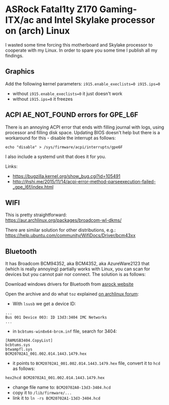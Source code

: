 # ASRock Fatal1ty Z170 Gaming-ITX/ac and Intel Skylake processor on (arch) Linux

I wasted some time forcing this motherboard and Skylake processor to cooperate with my Linux. In order to spare you some time I publish all my findings.

## Graphics

Add the following kernel parameters:
`i915.enable_execlists=0 i915.ips=0`

- without `i915.enable_execlists=0` it just doesn't work
- without `i915.ips=0` it freezes

## ACPI AE_NOT_FOUND errors for GPE_L6F

There is an annoying ACPI error that ends with filling journal with logs, using processor and filling disk space. Updating BIOS doesn't help but there is a workaround for this - disable the interrupt as follows:

`echo "disable" > /sys/firmware/acpi/interrupts/gpe6F`

I also include a systemd unit that does it for you.

Links:
- https://bugzilla.kernel.org/show_bug.cgi?id=105491
- http://jhshi.me/2015/11/14/acpi-error-method-parseexecution-failed-_gpe_l6f/index.html

## WIFI

This is pretty straightforward:
https://aur.archlinux.org/packages/broadcom-wl-dkms/

There are similar solution for other distributions, e.g.:
https://help.ubuntu.com/community/WifiDocs/Driver/bcm43xx

## Bluetooth

It has Broadcom BCM94352, aka BCM4352, aka AzureWare2123 that (which is really annoying) partially works with Linux, you can scan for devices but you cannot pair nor connect. The solution is as follows:

Download windows drivers for Bluetooth from [asrock website](http://www.asrock.com/mb/Intel/Fatal1ty%20Z170%20Gaming-ITXac/?cat=Download&os=All)

Open the archive and do what `toz` explained [on archlinux forum](https://bbs.archlinux.org/viewtopic.php?id=197469):

- With `lsusb` we get a device ID:

```
...
Bus 001 Device 003: ID 13d3:3404 IMC Networks
...
```

- in `bcbtums-win8x64-brcm.inf` file, search for 3404:

```
[RAMUSB3404.CopyList]
bcbtums.sys
btwampfl.sys
BCM20702A1_001.002.014.1443.1479.hex
```

- it points to `BCM20702A1_001.002.014.1443.1479.hex` file, convert it to `hcd` as follows:

`hex2hcd BCM20702A1_001.002.014.1443.1479.hex`

- change file name to: `BCM20702A0-13d3-3404.hcd`
- copy it to `/lib/firmware/...`
- link it to `ln -rs BCM20702A1-13d3-3404.hcd`

